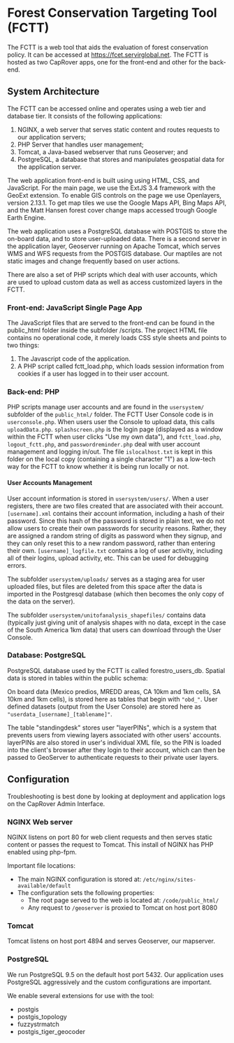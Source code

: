 # Forest Conservation Targeting Tool (FCTT)

The FCTT is a web tool that aids the evaluation of forest conservation policy. It can be accessed at https://fcet.servirglobal.net. The FCTT is hosted as two CapRover apps, one for the front-end and other for the back-end.

## System Architecture

The FCTT can be accessed online and operates using a web tier and database tier. It consists of the following applications: 

1. NGINX, a web server that serves static content and routes requests to our application servers;
1. PHP Server that handles user management;
1. Tomcat, a Java-based webserver that runs Geoserver; and
1. PostgreSQL, a database that stores and manipulates geospatial data for the application server. 

The web application front-end is built using using HTML, CSS, and JavaScript. For the main page, we use the ExtJS 3.4 framework with the GeoExt extension. To enable GIS controls on the page we use Openlayers, version 2.13.1. To get map tiles we use the Google Maps API, Bing Maps API, and the Matt Hansen forest cover change maps accessed trough Google Earth Engine.

The web application uses a PostgreSQL database with POSTGIS to store the on-board data, and to store user-uploaded data. There is a second server in the application layer, Geoserver running on Apache Tomcat, which serves WMS and WFS requests from the POSTGIS database. Our maptiles are not static images and change frequently based on user actions.

There are also a set of PHP scripts which deal with user accounts, which are used to upload custom data as well as access customized layers in the FCTT.

### Front-end: JavaScript Single Page App 

The JavaScript files that are served to the front-end can be found in the public_html folder inside the subfolder /scripts. The project HTML file contains no operational code, it merely loads CSS style sheets and points to two things: 

1. The Javascript code of the application.
1. A PHP script called fctt_load.php, which loads session information from cookies if a user has logged in to their user account.

### Back-end: PHP

PHP scripts manage user accounts and are found in the `usersystem/` subfolder of the `public_html/` folder. The FCTT User Console code is in `userconsole.php`. When users user the Console to upload data, this calls `uploadData.php`. `splashscreen.php` is the login page (displayed as a window within the FCTT when user clicks "Use my own data"), and `fctt_load.php`, `logout_fctt.php`, and `passwordreminder.php` deal with user account management and logging in/out. The file `islocalhost.txt` is kept in this folder on the local copy (containing a single character "1") as a low-tech way for the FCTT to know whether it is being run locally or not.

#### User Accounts Management

User account information is stored in `usersystem/users/`. When a user registers, there are two files created that are associated with their account. `[username].xml` contains their account information, including a hash of their password. Since this hash of the password is stored in plain text, we do not allow users to create their own passwords for security reasons. Rather, they are assigned a random string of digits as password when they signup, and they can only reset this to a new random password, rather than entering their own. `[username]_logfile.txt` contains a log of user activity, including all of their logins, upload activity, etc. This can be used for debugging errors.

The subfolder `usersystem/uploads/` serves as a staging area for user uploaded files, but files are deleted from this space after the data is imported in the Postgresql database (which then becomes the only copy of the data on the server). 

The subfolder `usersystem/unitofanalysis_shapefiles/` contains data (typically just giving unit of analysis shapes with no data, except in the case of the South America 1km data) that users can download through the User Console.

### Database: PostgreSQL

PostgreSQL database used by the FCTT is called forestro_users_db. Spatial data is stored in tables within the public schema:

On board data (Mexico predios, MREDD areas, CA 10km and 1km cells, SA 10km and 1km cells), is stored here as tables that begin with `"obd_"`. User defined datasets (output from the User Console) are stored here as `"userdata_[username]_[tablename]"`.

The table "standingdesk" stores user "layerPINs", which is a system that prevents users from viewing layers associated with other users' accounts. layerPINs are also stored in user's individual XML file, so the PIN is loaded into the client's browser after they login to their account, which can then be passed to GeoServer to authenticate requests to their private user layers.

## Configuration

Troubleshooting is best done by looking at deployment and application logs on the CapRover Admin Interface.

### NGINX Web server

NGINX listens on port 80 for web client requests and then serves static content or passes the request to Tomcat. This install of NGINX has PHP enabled using php-fpm.

Important file locations:

- The main NGINX configuration is stored at: `/etc/nginx/sites-available/default`
- The configuration sets the following properties:
	- The root page served to the web is located at: `/code/public_html/`
	- Any request to `/geoserver` is proxied to Tomcat on host port 8080

### Tomcat 

Tomcat listens on host port 4894 and serves Geoserver, our mapserver.

### PostgreSQL 

We run PostgreSQL 9.5 on the default host port 5432. Our application uses PostgreSQL aggressively and the custom configurations are important.

 We enable several extensions for use with the tool:
- postgis
- postgis_topology
- fuzzystrmatch
- postgis_tiger_geocoder

